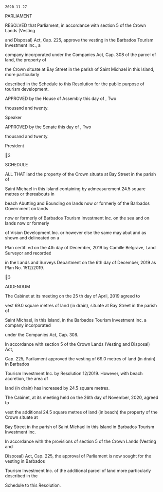                                                                                                                                 2020-11-27

PARLIAMENT

RESOLVED that Parliament, in accordance with section 5 of the Crown Lands (Vesting

and  Disposal) Act,  Cap.  225,  approve  the  vesting  in  the  Barbados Tourism  Investment  Inc.,  a

company incorporated under the Companies Act, Cap. 308 of the parcel of land, the property of

the Crown situate at Bay Street in the parish of Saint Michael in this Island, more particularly

described  in  the  Schedule  to  this  Resolution  for  the  public  purpose  of  tourism  development.

APPROVED by the House of Assembly this            day of                               , Two

thousand and twenty.

Speaker

APPROVED  by  the  Senate  this                      day  of                                                          , Two

thousand and twenty.

President

2

SCHEDULE

ALL THAT land the property of the Crown situate at Bay Street in the parish of

Saint Michael in this Island containing by admeasurement 24.5 square metres or thereabouts in

beach Abutting and Bounding on lands now or formerly of the Barbados Government on lands

now or formerly of Barbados Tourism Investment Inc. on the sea and on lands now or formerly

of Vision Development Inc. or however else the same may abut and as shown and delineated on a

Plan certiﬁ ed on the 4th day of December, 2019 by Camille Belgrave, Land Surveyor and recorded

in the Lands and Surveys Department on the 6th day of December, 2019 as Plan No. 1512/2019.

3

ADDENDUM

The  Cabinet  at  its  meeting  on  the  25 th  day  of  April,  2019  agreed  to

vest  69.0  square  metres  of  land  (in  drain),  situate  at  Bay  Street  in  the  parish  of

Saint Michael, in this Island, in the Barbados Tourism Investment Inc. a company incorporated

under the Companies Act, Cap. 308.

In  accordance  with  section  5  of  the  Crown  Lands  (Vesting  and  Disposal)  Act,

Cap.  225,  Parliament  approved  the  vesting  of  69.0  metres  of  land  (in  drain)  in  Barbados

Tourism  Investment  Inc.  by  Resolution  12/2019.    However,  with  beach  accretion,  the  area  of

land (in drain) has increased by 24.5 square metres.

The  Cabinet,  at  its  meeting  held  on  the  26th  day  of  November,  2020,  agreed  to

vest  the  additional  24.5  square  metres  of  land  (in  beach)  the  property  of  the  Crown  situate  at

Bay  Street  in  the  parish  of  Saint  Michael  in  this  Island  in  Barbados  Tourism  Investment  Inc.

In accordance with the provisions of section 5 of the Crown Lands (Vesting and

Disposal) Act, Cap. 225, the approval of Parliament is now sought for the vesting in Barbados

Tourism  Investment  Inc.  of  the  additional  parcel  of  land  more  particularly  described  in  the

Schedule to this Resolution.

